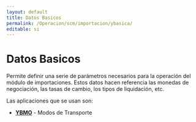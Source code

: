 ```yaml
---
layout: default
title: Datos Basicos
permalink: /Operacion/scm/importacion/ybasica/
editable: si
---
```


# Datos Basicos  

Permite definir una serie de parámetros necesarios para la operación del módulo de importaciones. Estos datos hacen referencia las monedas de negociación, las tasas de cambio, los tipos de liquidación, etc.  

Las aplicaciones que se usan son:  

* [**YBMO**](http://docs.oasiscom.com/Operacion/scm/importacion/ybasica/ybmo) - Modos de Transporte

